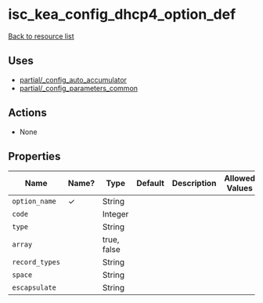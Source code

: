 # isc_kea_config_dhcp4_option_def

[Back to resource list](../README.md#resources)

## Uses

- [partial/_config_auto_accumulator](partial/isc_kea__config_auto_accumulator.md)
- [partial/_config_parameters_common](partial/isc_kea__config_parameters_common.md)

## Actions

- None

## Properties

| Name           | Name? | Type        | Default | Description | Allowed Values |
| -------------- | ----- | ----------- | ------- | ----------- | -------------- |
| `option_name`  | ✓     | String      |         |             |                |
| `code`         |       | Integer     |         |             |                |
| `type`         |       | String      |         |             |                |
| `array`        |       | true, false |         |             |                |
| `record_types` |       | String      |         |             |                |
| `space`        |       | String      |         |             |                |
| `escapsulate`  |       | String      |         |             |                |
